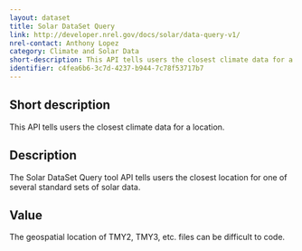```yaml
---
layout: dataset
title: Solar DataSet Query
link: http://developer.nrel.gov/docs/solar/data-query-v1/
nrel-contact: Anthony Lopez
category: Climate and Solar Data
short-description: This API tells users the closest climate data for a location.
identifier: c4fea6b6-3c7d-4237-b944-7c78f53717b7
---
```


## Short description

This API tells users the closest climate data for a location.

## Description

The Solar DataSet Query tool API tells users the closest
location for one of several standard sets of solar data.

## Value

The geospatial location of TMY2, TMY3, etc. files can be
difficult to code.
